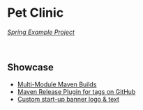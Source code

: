 # Pet Clinic
*[Spring Example Project](https://github.com/spring-projects/spring-petclinic)*

<br>

## Showcase
* [Multi-Module Maven Builds](./pom.xml)
* [Maven Release Plugin for tags on GitHub](./pom.xml)
* [Custom start-up banner logo & text](./pet-clinic-web/src/main/resources/application.properties)